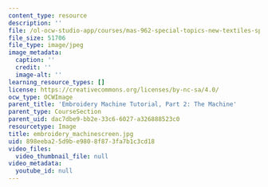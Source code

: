 ```yaml
---
content_type: resource
description: ''
file: /ol-ocw-studio-app/courses/mas-962-special-topics-new-textiles-spring-2010/898eeba25d9be9808f873fa7b1c3cd18_embroidery_machinescreen.jpg
file_size: 51706
file_type: image/jpeg
image_metadata:
  caption: ''
  credit: ''
  image-alt: ''
learning_resource_types: []
license: https://creativecommons.org/licenses/by-nc-sa/4.0/
ocw_type: OCWImage
parent_title: 'Embroidery Machine Tutorial, Part 2: The Machine'
parent_type: CourseSection
parent_uid: dac7dbe9-bb2e-33c6-6027-a326888523c0
resourcetype: Image
title: embroidery_machinescreen.jpg
uid: 898eeba2-5d9b-e980-8f87-3fa7b1c3cd18
video_files:
  video_thumbnail_file: null
video_metadata:
  youtube_id: null
---
```

